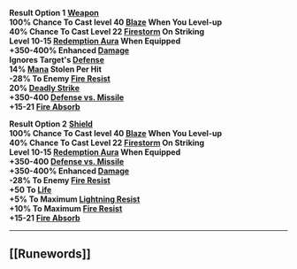 **Result Option 1**
**[Weapon](https://diablo.fandom.com/wiki/Weapons "Weapons")  
100% Chance To Cast level 40 [Blaze](https://diablo.fandom.com/wiki/Blaze "Blaze") When You Level-up  
40% Chance To Cast Level 22 [Firestorm](https://diablo.fandom.com/wiki/Firestorm_(Diablo_II) "Firestorm (Diablo II)") On Striking  
Level 10-15 [Redemption Aura](https://diablo.fandom.com/wiki/Redemption_Aura "Redemption Aura") When Equipped  
+350-400% Enhanced [Damage](https://diablo.fandom.com/wiki/Damage "Damage")  
Ignores Target's [Defense](https://diablo.fandom.com/wiki/Defense "Defense")  
14% [Mana](https://diablo.fandom.com/wiki/Mana "Mana") Stolen Per Hit  
-28% To Enemy [Fire Resist](https://diablo.fandom.com/wiki/Fire_Resist "Fire Resist")  
20% [Deadly Strike](https://diablo.fandom.com/wiki/Deadly_Strike "Deadly Strike")  
+350-400 [Defense vs. Missile](https://diablo.fandom.com/wiki/Defense_vs._Missile "Defense vs. Missile")  
+15-21 [Fire Absorb](https://diablo.fandom.com/wiki/Absorption "Absorption")**

**Result Option 2**
**[Shield](https://diablo.fandom.com/wiki/Shields "Shields")  
100% Chance To Cast level 40 [Blaze](https://diablo.fandom.com/wiki/Blaze "Blaze") When You Level-up  
40% Chance To Cast Level 22 [Firestorm](https://diablo.fandom.com/wiki/Firestorm_(Diablo_II) "Firestorm (Diablo II)") On Striking  
Level 10-15 [Redemption Aura](https://diablo.fandom.com/wiki/Redemption_Aura "Redemption Aura") When Equipped  
+350-400 [Defense vs. Missile](https://diablo.fandom.com/wiki/Defense_vs._Missile "Defense vs. Missile")  
+350-400% Enhanced [Damage](https://diablo.fandom.com/wiki/Damage "Damage")  
-28% To Enemy [Fire Resist](https://diablo.fandom.com/wiki/Fire_Resist "Fire Resist")  
+50 To [Life](https://diablo.fandom.com/wiki/Life "Life")  
+5% To Maximum [Lightning Resist](https://diablo.fandom.com/wiki/Lightning_Resist "Lightning Resist")  
+10% To Maximum [Fire Resist](https://diablo.fandom.com/wiki/Fire_Resist "Fire Resist")  
+15-21 [Fire Absorb](https://diablo.fandom.com/wiki/Absorption "Absorption")**

---
## [[Runewords]]